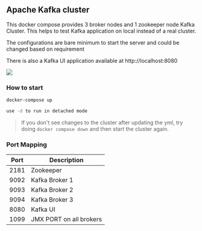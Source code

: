 ## Apache Kafka cluster

This docker compose provides 3 broker nodes and 1 zookeeper node Kafka Cluster.
This helps to test Kafka application on local instead of a real cluster.

The configurations are bare minimum to start the server and could be changed based on requirement

There is also a Kafka UI application available at http://localhost:8080

![](../../images/multi-broker-kafka-cluster.png)

### How to start
    
```bash
docker-compose up

use -d to run in detached mode
```
> If you don't see changes to the cluster after updating the yml, try doing
> `docker compose down` and then start the cluster again.

### Port Mapping
| Port | Description             |
|------|-------------------------|
| 2181 | Zookeeper               |
| 9092 | Kafka Broker 1          |
| 9093 | Kafka Broker 2          |
| 9094 | Kafka Broker 3          |
| 8080 | Kafka UI                |
| 1099 | JMX PORT on all brokers |




